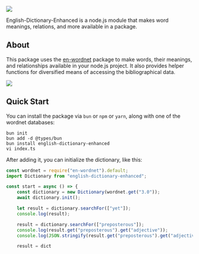 ![](assets/wordnet-readme-logo.png)

English-Dictionary-Enhanced is a node.js module that makes word meanings, relations, and more available in a package.

## About

This package uses the [en-wordnet](https://github.com/lifewhere/english-dictionary-enhanced) package to make words, their meanings, and relationships available in your node.js project. It also provides helper functions for diversified means of accessing the bibliographical data.

![](https://img.shields.io/github/license/lifewhere/english-dictionary-enhanced.svg)

## Quick Start

You can install the package via `bun` or `npm` or `yarn`, along with one of the wordnet databases:

```
bun init
bun add -d @types/bun
bun install english-dictionary-enhanced
vi index.ts
```

After adding it, you can initialize the dictionary, like this:

```js
const wordnet = require("en-wordnet").default;
import Dictionary from "english-dictionary-enhanced";

const start = async () => {
    const dictionary = new Dictionary(wordnet.get("3.0"));
    await dictionary.init();

    let result = dictionary.searchFor(["yet"]);
    console.log(result);

    result = dictionary.searchFor(["preposterous"]);
    console.log(result.get("preposterous").get("adjective"));
    console.log(JSON.stringify(result.get("preposterous").get("adjective"), null, '\t'));

    result = dict